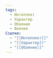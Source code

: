 ```yaml
---
tags:
  - Интеллект
  - Характер
  - Обаяние
  - Ваяние
Ссылки:
  - "[[Интеллект]]"
  - "[[Характер]]"
  - "[[Обаяние]]"
---
```

